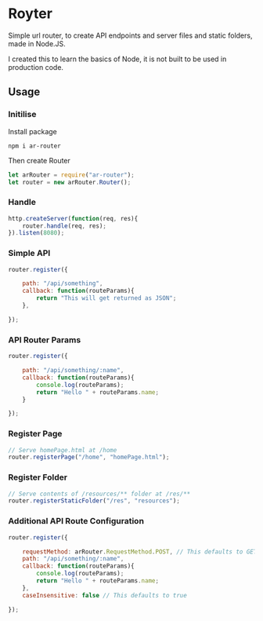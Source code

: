 # Royter

Simple url router, to create API endpoints and server files and static folders, made in Node.JS.

I created this to learn the basics of Node, it is not built to be used in production code.

## Usage

### Initilise

Install package

```
npm i ar-router
```

Then create Router

```javascript
let arRouter = require("ar-router");
let router = new arRouter.Router();
``` 

### Handle

```javascript
http.createServer(function(req, res){
	router.handle(req, res);
}).listen(8080);
```

### Simple API 

```javascript
router.register({

	path: "/api/something",
	callback: function(routeParams){
		return "This will get returned as JSON";
	},

});
```

### API Router Params

```javascript
router.register({

	path: "/api/something/:name",
	callback: function(routeParams){
		console.log(routeParams);
		return "Hello " + routeParams.name;
	}

});
```

### Register Page

```javascript
// Serve homePage.html at /home
router.registerPage("/home", "homePage.html");
```

### Register Folder

```javascript
// Serve contents of /resources/** folder at /res/**
router.registerStaticFolder("/res", "resources");
```

### Additional API Route Configuration

```javascript
router.register({

	requestMethod: arRouter.RequestMethod.POST, // This defaults to GET (can also use "GET")
	path: "/api/something/:name",
	callback: function(routeParams){
		console.log(routeParams);
		return "Hello " + routeParams.name;
	},
	caseInsensitive: false // This defaults to true

});
```
